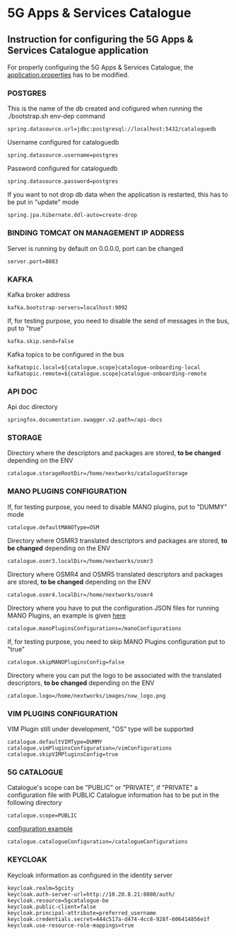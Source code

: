 
# 5G Apps & Services Catalogue

## Instruction for configuring the 5G Apps & Services Catalogue application

For properly configuring the 5G Apps & Services Catalogue, the [application.properties](https://github.com/nextworks-it/5g-catalogue/blob/master/5gcatalogue-app/src/main/resources/application.properties)
has to be modified.

### POSTGRES
This is the name of the db created and cofigured when running the ./bootstrap.sh env-dep command
```
spring.datasource.url=jdbc:postgresql://localhost:5432/cataloguedb
```
Username configured for cataloguedb
```	
spring.datasource.username=postgres
```
Password configured for cataloguedb
```
spring.datasource.password=postgres
```
If you want to not drop db data when the application is restarted, this has to be put in "update" mode
```
spring.jpa.hibernate.ddl-auto=create-drop
```

### BINDING TOMCAT ON MANAGEMENT IP ADDRESS
Server is running by default on 0.0.0.0, port can be changed
```
server.port=8083
```

### KAFKA
Kafka broker address
```
kafka.bootstrap-servers=localhost:9092
```
If, for testing purpose, you need to disable the send of messages in the bus, put to "true"
```
kafka.skip.send=false
```
Kafka topics to be configured in the bus
```
kafkatopic.local=${catalogue.scope}catalogue-onboarding-local
kafkatopic.remote=${catalogue.scope}catalogue-onboarding-remote
```

### API DOC
Api doc directory
```
springfox.documentation.swagger.v2.path=/api-docs
```

### STORAGE
Directory where the descriptors and packages are stored, **to be changed** depending on the ENV
```
catalogue.storageRootDir=/home/nextworks/catalogueStorage
```

### MANO PLUGINS CONFIGURATION
If, for testing purpose, you need to disable MANO plugins, put to "DUMMY" mode
```
catalogue.defaultMANOType=OSM
```
Directory where OSMR3 translated descriptors and packages are stored, **to be changed** depending on the ENV
```
catalogue.osmr3.localDir=/home/nextworks/osmr3
```
Directory where OSMR4 and OSMR5 translated descriptors and packages are stored, **to be changed** depending on the ENV
```
catalogue.osmr4.localDir=/home/nextworks/osmr4
```
Directory where you have to put the configuration JSON files for running MANO Plugins, an example is given [here](https://github.com/nextworks-it/5g-catalogue/tree/master/5gcatalogue-app/src/main/resources/manoConfigurations)
```
catalogue.manoPluginsConfigurations=/manoConfigurations
```
If, for testing purpose, you need to skip MANO Plugins configuration put to "true"
``` 
catalogue.skipMANOPluginsConfig=false
```
Directory where you can put the logo to be associated with the translated descriptors, **to be changed** depending on the ENV
```
catalogue.logo=/home/nextworks/images/nxw_logo.png
```

### VIM PLUGINS CONFIGURATION
VIM Plugin still under development, "OS" type will be supported
```
catalogue.defaultVIMType=DUMMY
catalogue.vimPluginsConfiguration=/vimConfigurations
catalogue.skipVIMPluginsConfig=true
```

### 5G CATALOGUE
Catalogue's scope can be "PUBLIC" or "PRIVATE", if "PRIVATE" a configuration file with PUBLIC Catalogue information has to be put in the following directory
```
catalogue.scope=PUBLIC
```
[configuration example](https://github.com/nextworks-it/5g-catalogue/tree/master/5gcatalogue-app/src/main/resources/catalogueConfigurations)
```
catalogue.catalogueConfiguration=/catalogueConfigurations
```

### KEYCLOAK
Keycloak information as configured in the identity server
```
keycloak.realm=5gcity
keycloak.auth-server-url=http://10.20.8.21:8080/auth/
keycloak.resource=5gcatalogue-be
keycloak.public-client=false
keycloak.principal-attribute=preferred_username
keycloak.credentials.secret=444c517a-d474-4cc8-928f-606414856e1f
keycloak.use-resource-role-mappings=true
```

